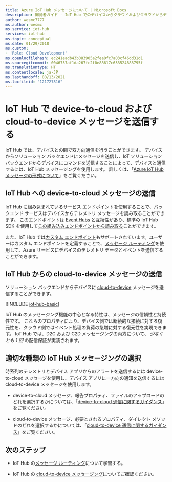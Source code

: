 ```yaml
---
title: Azure IoT Hub メッセージについて | Microsoft Docs
description: 開発者ガイド - IoT Hub でのデバイスからクラウドおよびクラウドからデバイスへのメッセージ。 メッセージ形式とサポートされる通信プロトコルに関する情報が含まれています。
author: wesmc7777
ms.author: wesmc
ms.service: iot-hub
services: iot-hub
ms.topic: conceptual
ms.date: 01/29/2018
ms.custom:
- 'Role: Cloud Development'
ms.openlocfilehash: ec241eadb43b083905a2fea0fc7a03cf46dd31d1
ms.sourcegitcommit: 0046757af1da267fc2f0e88617c633524883795f
ms.translationtype: HT
ms.contentlocale: ja-JP
ms.lasthandoff: 08/13/2021
ms.locfileid: "121727816"
---
```

# <a name="send-device-to-cloud-and-cloud-to-device-messages-with-iot-hub"></a>IoT Hub で device-to-cloud および cloud-to-device メッセージを送信する

IoT Hub では、デバイスとの間で双方向通信を行うことができます。 デバイスからソリューション バックエンドにメッセージを送信し、IoT ソリューション バックエンドからデバイスにコマンドを送信することによって、デバイスと通信するには、IoT Hub メッセージングを使用します。 詳しくは、「[Azure IoT Hub メッセージの形式について](iot-hub-devguide-messages-construct.md)」をご覧ください。

## <a name="sending-device-to-cloud-messages-to-iot-hub"></a>IoT Hub への device-to-cloud メッセージの送信

IoT Hub に組み込まれているサービス エンドポイントを使用することで、バックエンド サービスはデバイスからテレメトリ メッセージを読み取ることができます。 このエンドポイントは [Event Hubs](../event-hubs/index.yml) と互換性があり、標準の IoT Hub SDK を使用して[この組み込みエンドポイントから読み取る](iot-hub-devguide-messages-read-builtin.md)ことができます。

また、IoT Hub では[カスタム エンドポイント](iot-hub-devguide-endpoints.md#custom-endpoints)もサポートされています。ユーザーはカスタム エンドポイントを定義することで、[メッセージ ルーティング](iot-hub-devguide-messages-d2c.md)を使用して、Azure サービスにデバイスのテレメトリ データとイベントを送信することができます。

## <a name="sending-cloud-to-device-messages-from-iot-hub"></a>IoT Hub からの cloud-to-device メッセージの送信

ソリューション バックエンドからデバイスに [cloud-to-device](iot-hub-devguide-messages-c2d.md) メッセージを送信することができます。

[!INCLUDE [iot-hub-basic](../../includes/iot-hub-basic-partial.md)]

IoT Hub のメッセージング機能の中心となる特性は、メッセージの信頼性と持続性です。 これらのプロパティにより、デバイス側では断続的な接続に対する復元性を、クラウド側ではイベント処理の負荷の急増に対する復元性を実現できます。 IoT Hub では、D2C および C2D メッセージングの両方について、 *少なくとも 1 回* の配信保証が実装されます。

## <a name="choosing-the-right-type-of-iot-hub-messaging"></a>適切な種類の IoT Hub メッセージングの選択

時系列のテレメトリとデバイス アプリからのアラートを送信するには device-to-cloud メッセージを使用し、デバイス アプリに一方向の通知を送信するには cloud-to-device メッセージを使用します。

* device-to-cloud メッセージ、報告プロパティ、ファイルのアップロードのどれを選択するかについては、「[device-to-cloud 通信に関するガイダンス](./iot-hub-devguide-d2c-guidance.md)」をご覧ください。

* cloud-to-device メッセージ、必要とされるプロパティ、ダイレクト メソッドのどれを選択するかについては、「[cloud-to-device 通信に関するガイダンス](./iot-hub-devguide-c2d-guidance.md)」をご覧ください。

## <a name="next-steps"></a>次のステップ

* IoT Hub の[メッセージ ルーティング](iot-hub-devguide-messages-d2c.md)について学習する。

* IoT Hub の [cloud-to-device メッセージング](iot-hub-devguide-messages-c2d.md)についてご確認ください。
